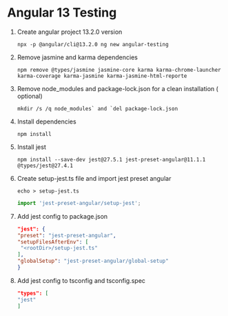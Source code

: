 # Angular 13 Testing

1. Create angular project 13.2.0 version

   ```
   npx -p @angular/cli@13.2.0 ng new angular-testing
   ```

2. Remove jasmine and karma dependencies

   ```
   npm remove @types/jasmine jasmine-core karma karma-chrome-launcher karma-coverage karma-jasmine karma-jasmine-html-reporte
   ```

3. Remove node_modules and package-lock.json for a clean installation ( optional)

   ```
   mkdir /s /q node_modules` and `del package-lock.json
   ```

4. Install dependencies

   ```
   npm install
   ```

5. Install jest

   ```
   npm install --save-dev jest@27.5.1 jest-preset-angular@11.1.1 @types/jest@27.4.1
   ```

6. Create setup-jest.ts file and import jest preset angular

   ```
   echo > setup-jest.ts
   ```

   ```setup-jest.ts
   import 'jest-preset-angular/setup-jest';
   ```

7. Add jest config to package.json

   ```package.json
   "jest": {
   "preset": "jest-preset-angular",
   "setupFilesAfterEnv": [
    "<rootDir>/setup-jest.ts"
   ],
   "globalSetup": "jest-preset-angular/global-setup"
   }

   ```

8. Add jest config to tsconfig and tsconfig.spec

   ```tsconfig.json
   "types": [
   "jest"
   ]
   ```
